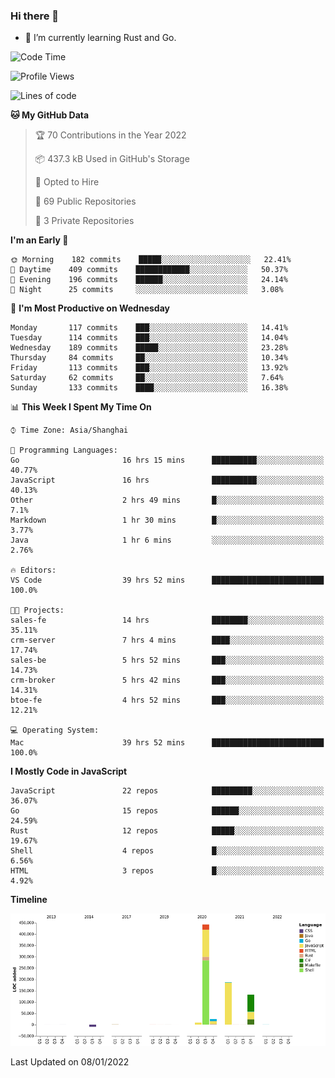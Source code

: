 ### Hi there 👋

- 🌱 I’m currently learning Rust and Go.

<!--START_SECTION:waka-->
![Code Time](http://img.shields.io/badge/Code%20Time-111%20hrs%2012%20mins-blue)

![Profile Views](http://img.shields.io/badge/Profile%20Views-2-blue)

![Lines of code](https://img.shields.io/badge/From%20Hello%20World%20I%27ve%20Written-793%20Thousand%20lines%20of%20code-blue)

**🐱 My GitHub Data** 

> 🏆 70 Contributions in the Year 2022
 > 
> 📦 437.3 kB Used in GitHub's Storage 
 > 
> 💼 Opted to Hire
 > 
> 📜 69 Public Repositories 
 > 
> 🔑 3 Private Repositories  
 > 
**I'm an Early 🐤** 

```text
🌞 Morning    182 commits    █████░░░░░░░░░░░░░░░░░░░░   22.41% 
🌆 Daytime    409 commits    ████████████░░░░░░░░░░░░░   50.37% 
🌃 Evening    196 commits    ██████░░░░░░░░░░░░░░░░░░░   24.14% 
🌙 Night      25 commits     ░░░░░░░░░░░░░░░░░░░░░░░░░   3.08%

```
📅 **I'm Most Productive on Wednesday** 

```text
Monday       117 commits    ███░░░░░░░░░░░░░░░░░░░░░░   14.41% 
Tuesday      114 commits    ███░░░░░░░░░░░░░░░░░░░░░░   14.04% 
Wednesday    189 commits    █████░░░░░░░░░░░░░░░░░░░░   23.28% 
Thursday     84 commits     ██░░░░░░░░░░░░░░░░░░░░░░░   10.34% 
Friday       113 commits    ███░░░░░░░░░░░░░░░░░░░░░░   13.92% 
Saturday     62 commits     ██░░░░░░░░░░░░░░░░░░░░░░░   7.64% 
Sunday       133 commits    ████░░░░░░░░░░░░░░░░░░░░░   16.38%

```


📊 **This Week I Spent My Time On** 

```text
⌚︎ Time Zone: Asia/Shanghai

💬 Programming Languages: 
Go                       16 hrs 15 mins      ██████████░░░░░░░░░░░░░░░   40.77% 
JavaScript               16 hrs              ██████████░░░░░░░░░░░░░░░   40.13% 
Other                    2 hrs 49 mins       █░░░░░░░░░░░░░░░░░░░░░░░░   7.1% 
Markdown                 1 hr 30 mins        █░░░░░░░░░░░░░░░░░░░░░░░░   3.77% 
Java                     1 hr 6 mins         ░░░░░░░░░░░░░░░░░░░░░░░░░   2.76%

🔥 Editors: 
VS Code                  39 hrs 52 mins      █████████████████████████   100.0%

🐱‍💻 Projects: 
sales-fe                 14 hrs              ████████░░░░░░░░░░░░░░░░░   35.11% 
crm-server               7 hrs 4 mins        ████░░░░░░░░░░░░░░░░░░░░░   17.74% 
sales-be                 5 hrs 52 mins       ███░░░░░░░░░░░░░░░░░░░░░░   14.73% 
crm-broker               5 hrs 42 mins       ███░░░░░░░░░░░░░░░░░░░░░░   14.31% 
btoe-fe                  4 hrs 52 mins       ███░░░░░░░░░░░░░░░░░░░░░░   12.21%

💻 Operating System: 
Mac                      39 hrs 52 mins      █████████████████████████   100.0%

```

**I Mostly Code in JavaScript** 

```text
JavaScript               22 repos            █████████░░░░░░░░░░░░░░░░   36.07% 
Go                       15 repos            ██████░░░░░░░░░░░░░░░░░░░   24.59% 
Rust                     12 repos            █████░░░░░░░░░░░░░░░░░░░░   19.67% 
Shell                    4 repos             █░░░░░░░░░░░░░░░░░░░░░░░░   6.56% 
HTML                     3 repos             █░░░░░░░░░░░░░░░░░░░░░░░░   4.92%

```


**Timeline**

![Chart not found](https://raw.githubusercontent.com/elton/elton/main/charts/bar_graph.png) 


 Last Updated on 08/01/2022
<!--END_SECTION:waka-->

<!--
**elton/elton** is a ✨ _special_ ✨ repository because its `README.md` (this file) appears on your GitHub profile.

Here are some ideas to get you started:

- 🔭 I’m currently working on ...
- 🌱 I’m currently learning ...
- 👯 I’m looking to collaborate on ...
- 🤔 I’m looking for help with ...
- 💬 Ask me about ...
- 📫 How to reach me: ...
- 😄 Pronouns: ...
- ⚡ Fun fact: ...
-->
